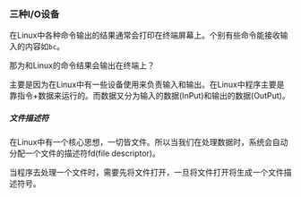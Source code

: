 ### 三种I/O设备

在Linux中各种命令输出的结果通常会打印在终端屏幕上。个别有些命令能接收输入的内容如`bc`。

那为和Linux的命令结果会输出在终端上？

主要是因为在Linux中有一些设备使用来负责输入和输出。在Linux中程序主要是靠指令+数据来运行的。而数据又分为输入的数据(InPut)和输出的数据(OutPut)。

##### 文件描述符

在Linux中有一个核心思想，一切皆文件。所以当我们在处理数据时，系统会自动分配一个文件的描述符fd(file descriptor)。

当程序去处理一个文件时，需要先将文件打开，一旦将文件打开将生成一个文件描述符号。

